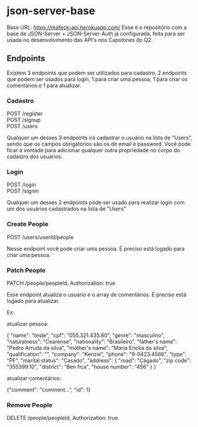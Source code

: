 # json-server-base

Base URL: https://mafeck-api.herokuapp.com/
Esse é o repositório com a base de JSON-Server + JSON-Server-Auth já configurada, feita para ser usada no desenvolvimento das API's nos Capstones do Q2.

## Endpoints

Existem 3 endpoints que podem ser utilizados para cadastro, 2 endpoints que podem ser usados para login, 1 para criar uma pessoa, 1 para criar os comentários e 1 para atualizar.

### Cadastro

POST /register <br/>
POST /signup <br/>
POST /users

Qualquer um desses 3 endpoints irá cadastrar o usuário na lista de "Users", sendo que os campos obrigatórios são os de email e password.
Você pode ficar a vontade para adicionar qualquer outra propriedade no corpo do cadastro dos usuários.

### Login

POST /login <br/>
POST /signin

Qualquer um desses 2 endpoints pode ser usado para realizar login com um dos usuários cadastrados na lista de "Users"

### Create People

POST /users/userId/people

Nesse endpoint você pode criar uma pessoa. É preciso está logado para criar uma pessoa.

### Patch People

PATCH /people/peopleId, Authorization: true

Esse endpoint atualiza o usuário e o array de comentários. É preciso está logado para atualizar.

Ex:

atualizar pessoa:

{
    "name": "teste",
    "cpf": "055.321.435.80",
    "genre": "masculíno",
    "naturalness": "Cearense",
    "nationality": "Brasileiro",
    "father's name": "Pedro Arruda da silva",
    "mother's name": "Maria Ericka da silva",
    "qualification": "",
    "company": "Kenzie",
    "phone": "9-9423.4566",
    "type": "PF",
    "marital status": "Casado",
    "address": {
        "road": "Cágado",
        "zip code": "355399.10",
        "district": "Ben fica",
        "house number": "456"
    }
}

atualizar comentários: 

{"comment": "comment...", "id": 1}


### Remove People

DELETE /people/peopleId, Authorization: true
